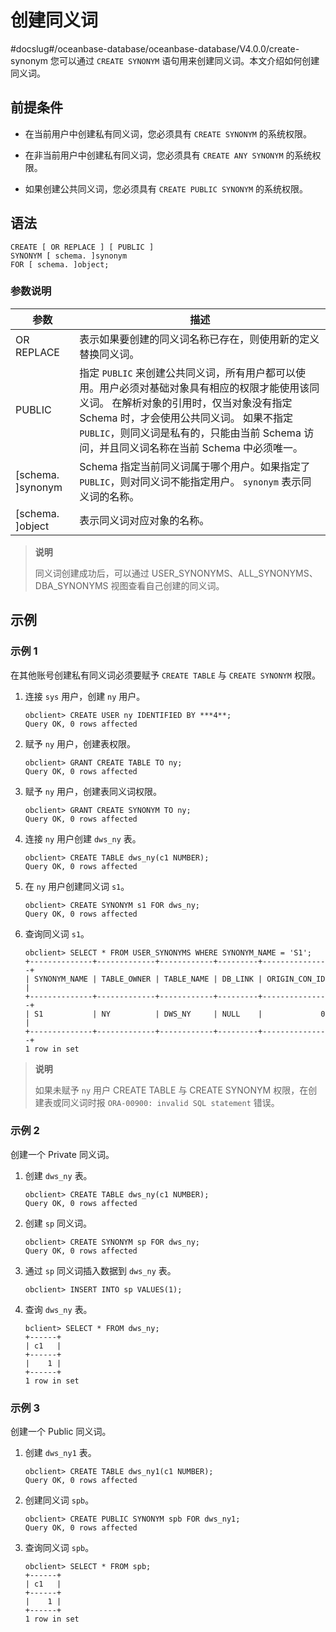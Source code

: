 # 创建同义词
#docslug#/oceanbase-database/oceanbase-database/V4.0.0/create-synonym
您可以通过 `CREATE SYNONYM` 语句用来创建同义词。本文介绍如何创建同义词。

## 前提条件

* 在当前用户中创建私有同义词，您必须具有 `CREATE SYNONYM` 的系统权限。

* 在非当前用户中创建私有同义词，您必须具有 `CREATE ANY SYNONYM` 的系统权限。

* 如果创建公共同义词，您必须具有 `CREATE PUBLIC SYNONYM` 的系统权限。

## 语法

```unknow
CREATE [ OR REPLACE ] [ PUBLIC ]
SYNONYM [ schema. ]synonym
FOR [ schema. ]object;
```

### 参数说明

|       **参数**        |                                                                                              **描述**                                                                                              |
|---------------------|--------------------------------------------------------------------------------------------------------------------------------------------------------------------------------------------------|
| OR REPLACE          | 表示如果要创建的同义词名称已存在，则使用新的定义替换同义词。                                                                                                                                                                   |
| PUBLIC              | 指定 `PUBLIC` 来创建公共同义词，所有用户都可以使用。用户必须对基础对象具有相应的权限才能使用该同义词。 在解析对象的引用时，仅当对象没有指定 Schema 时，才会使用公共同义词。 如果不指定 `PUBLIC`，则同义词是私有的，只能由当前 Schema 访问，并且同义词名称在当前 Schema 中必须唯一。 |
| \[schema. \]synonym | Schema 指定当前同义词属于哪个用户。如果指定了 `PUBLIC`，则对同义词不能指定用户。 `synonym` 表示同义词的名称。                                                                                                             |
| \[schema. \]object  | 表示同义词对应对象的名称。                                                                                                                                                                                    |

> **说明**
>
> 同义词创建成功后，可以通过 USER_SYNONYMS、ALL_SYNONYMS、DBA_SYNONYMS 视图查看自己创建的同义词。

## 示例

### 示例 1

在其他账号创建私有同义词必须要赋予 `CREATE TABLE` 与 `CREATE SYNONYM` 权限。

1. 连接 `sys` 用户，创建 `ny` 用户。

   ```unknow
   obclient> CREATE USER ny IDENTIFIED BY ***4**;
   Query OK, 0 rows affected
   ```

2. 赋予 `ny` 用户，创建表权限。

   ```unknow
   obclient> GRANT CREATE TABLE TO ny;
   Query OK, 0 rows affected
   ```

3. 赋予 `ny` 用户，创建表同义词权限。

   ```unknow
   obclient> GRANT CREATE SYNONYM TO ny;
   Query OK, 0 rows affected
   ```

4. 连接 `ny` 用户创建 `dws_ny` 表。

   ```unknow
   obclient> CREATE TABLE dws_ny(c1 NUMBER);
   Query OK, 0 rows affected
   ```

5. 在 `ny` 用户创建同义词 `s1`。

   ```unknow
   obclient> CREATE SYNONYM s1 FOR dws_ny;
   Query OK, 0 rows affected
   ```

6. 查询同义词 `s1`。

   ```unknow
   obclient> SELECT * FROM USER_SYNONYMS WHERE SYNONYM_NAME = 'S1';
   +--------------+-------------+------------+---------+---------------+
   | SYNONYM_NAME | TABLE_OWNER | TABLE_NAME | DB_LINK | ORIGIN_CON_ID |
   +--------------+-------------+------------+---------+---------------+
   | S1           | NY          | DWS_NY     | NULL    |             0 |
   +--------------+-------------+------------+---------+---------------+
   1 row in set
   ```

> **说明**
>
> 如果未赋予 `ny` 用户 CREATE TABLE 与 CREATE SYNONYM 权限，在创建表或同义词时报 `ORA-00900: invalid SQL statement` 错误。

### 示例 2

创建一个 Private 同义词。

1. 创建 `dws_ny` 表。

   ```unknow
   obclient> CREATE TABLE dws_ny(c1 NUMBER);
   Query OK, 0 rows affected
   ```

2. 创建 `sp` 同义词。

   ```unknow
   obclient> CREATE SYNONYM sp FOR dws_ny;
   Query OK, 0 rows affected
   ```

3. 通过 `sp` 同义词插入数据到 `dws_ny` 表。

   ```unknow
   obclient> INSERT INTO sp VALUES(1);
   ```

4. 查询 `dws_ny` 表。

   ```unknow
   bclient> SELECT * FROM dws_ny;
   +------+
   | c1   |
   +------+
   |    1 |
   +------+
   1 row in set
   ```

### 示例 3

创建一个 Public 同义词。

1. 创建 `dws_ny1` 表。

   ```unknow
   obclient> CREATE TABLE dws_ny1(c1 NUMBER);
   Query OK, 0 rows affected
   ```

2. 创建同义词 `spb`。

   ```unknow
   obclient> CREATE PUBLIC SYNONYM spb FOR dws_ny1;
   Query OK, 0 rows affected
   ```

3. 查询同义词 `spb`。

   ```unknow
   obclient> SELECT * FROM spb;
   +------+
   | c1   |
   +------+
   |    1 |
   +------+
   1 row in set
   ```
